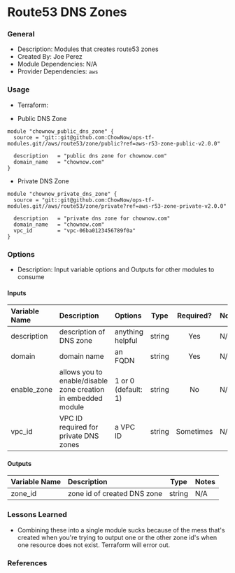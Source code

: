 # Route53 DNS Zones

### General

* Description: Modules that creates route53 zones
* Created By: Joe Perez
* Module Dependencies: N/A
* Provider Dependencies: `aws`

### Usage

* Terraform:

* Public DNS Zone
```hcl
module "chownow_public_dns_zone" {
  source = "git::git@github.com:ChowNow/ops-tf-modules.git//aws/route53/zone/public?ref=aws-r53-zone-public-v2.0.0"

  description   = "public dns zone for chownow.com"
  domain_name   = "chownow.com"
}
```

* Private DNS Zone
```hcl
module "chownow_private_dns_zone" {
  source = "git::git@github.com:ChowNow/ops-tf-modules.git//aws/route53/zone/private?ref=aws-r53-zone-private-v2.0.0"

  description   = "private dns zone for chownow.com"
  domain_name   = "chownow.com"
  vpc_id        = "vpc-06ba0123456789f0a"
}
```



### Options

* Description: Input variable options and Outputs for other modules to consume

#### Inputs

| Variable Name | Description                                                   | Options             |  Type  | Required? | Notes |
| :------------ | :------------------------------------------------------------ | :------------------ | :----: | :-------: | :---- |
| description   | description of DNS zone                                       | anything helpful    | string |    Yes    | N/A   |
| domain        | domain name                                                   | an FQDN             | string |    Yes    | N/A   |
| enable_zone   | allows you to enable/disable zone creation in embedded module | 1 or 0 (default: 1) | string |    No     | N/A   |
| vpc_id        | VPC ID required for private DNS zones                         | a VPC ID            | string | Sometimes | N/A   |

#### Outputs

| Variable Name | Description                 |  Type  | Notes |
| :------------ | :-------------------------- | :----: | :---- |
| zone_id       | zone id of created DNS zone | string | N/A   |

### Lessons Learned

* Combining these into a single module sucks because of the mess that's created when you're trying to output one or the other zone id's when one resource does not exist. Terraform will error out.

### References
